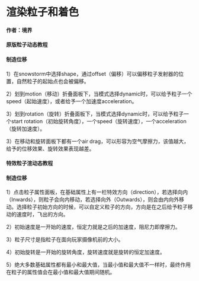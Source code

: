 # 渲染粒子和着色



#### 作者：境界



#### 原版粒子动态教程



#### 制造位移

1）在snowstorm中选择shape，通过offset（偏移）可以偏移粒子发射器的位置，自然粒子的起始点也会被偏移。

2）划到motion（移动）折叠面板下，当模式选择dynamic时，可以给予粒子一个speed（起始速度），或者给予一个加速度acceleration。

3）划到rotation（旋转）折叠面板下，当模式选择dynamic时，可以给予粒子一个start rotation（初始旋转角度），一个speed（旋转速度），一个acceleration（旋转加速度）。

3）在移动和旋转面板下都有一个air drag，可以形容为空气摩擦力，该值越大，给予的位移效果、旋转效果表现越差。



#### 特效粒子渲动态教程

#### 制造位移

1）点击粒子属性面板，在基础属性上有一栏特效方向（direction），若选择向内（Inwards），则粒子会向内移动，若选择向外（Outwards），则会由内向外移动。选择粒子初始方向的时候，可以自定义粒子的方向，方向是在之后给予粒子移动的速度时，飞出的方向。

2）初始速度是一开始的速度，恒定力就是之后的加速度，阻尼力即摩擦力。

3）粒子尺寸是指粒子在面向玩家摄像机前的大小。

4）初始旋转是一开始的旋转角度，旋转速度就是旋转的恒定加速度。

5）绝大多数基础属性都有最小和最大值，当最小值和最大值不一样时，最终作用在粒子的属性值会在最小值和最大值期间随机。
